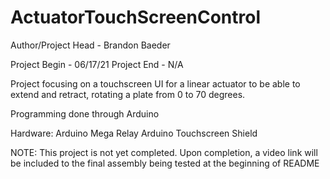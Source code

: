 # ActuatorTouchScreenControl
Author/Project Head - Brandon Baeder

Project Begin - 06/17/21
Project End - N/A

Project focusing on a touchscreen UI for a linear actuator to be able to extend and retract, rotating a plate from 0 to 70 degrees.

Programming done through Arduino 

Hardware:
Arduino Mega
Relay
Arduino Touchscreen Shield



NOTE: This project is not yet completed. Upon completion, a video link will be included to the final assembly being tested at the beginning of README 
